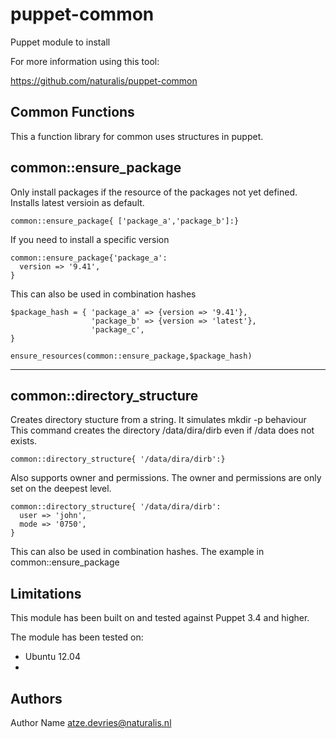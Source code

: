 puppet-common
===================

Puppet module to install 

For more information using this tool:

https://github.com/naturalis/puppet-common

Common Functions
-------------
This a function library for common uses structures in puppet. 

common::ensure_package
-------------
Only install packages if the resource of the packages not yet defined. Installs latest versioin as default.
```
common::ensure_package{ ['package_a','package_b']:}
```
If you need to install a specific version
```
common::ensure_package{'package_a':
  version => '9.41',
}
```
This can also be used in combination hashes
```
$package_hash = { 'package_a' => {version => '9.41'},
				  'package_b' => {version => 'latest'},
				  'package_c',	
}

ensure_resources(common::ensure_package,$package_hash)
```
-------------

common::directory_structure
-------------
Creates directory stucture from a string. It simulates mkdir -p behaviour
This command creates the directory /data/dira/dirb even if /data does not exists.
```
common::directory_structure{ '/data/dira/dirb':}
```
Also supports owner and permissions. The owner and permissions are only set on the deepest level. 
```
common::directory_structure{ '/data/dira/dirb':
  user => 'john',
  mode => '0750',
}
```
This can also be used in combination hashes. The example in common::ensure_package



Limitations
-------------
This module has been built on and tested against Puppet 3.4 and higher.

The module has been tested on:
- Ubuntu 12.04
- 

Authors
-------------
Author Name <atze.devries@naturalis.nl>

